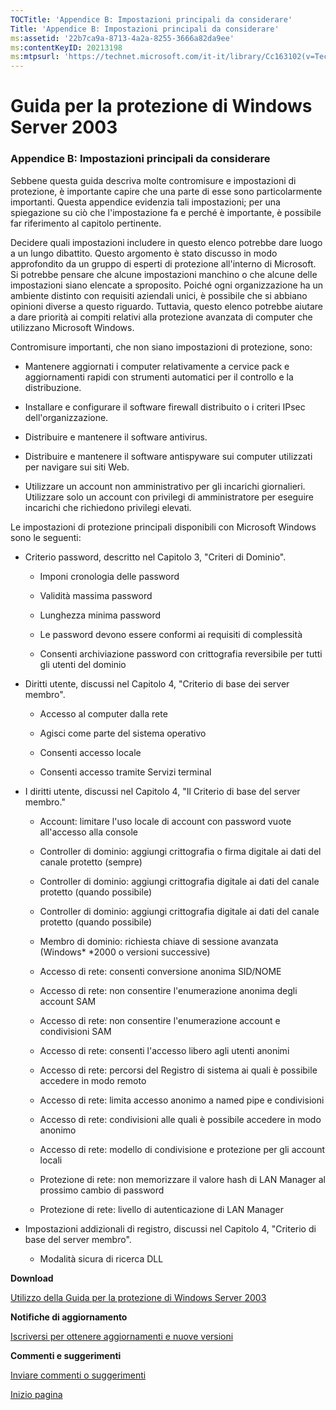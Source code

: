 ```yaml
---
TOCTitle: 'Appendice B: Impostazioni principali da considerare'
Title: 'Appendice B: Impostazioni principali da considerare'
ms:assetid: '22b7ca9a-8713-4a2a-8255-3666a82da9ee'
ms:contentKeyID: 20213198
ms:mtpsurl: 'https://technet.microsoft.com/it-it/library/Cc163102(v=TechNet.10)'
---
```


Guida per la protezione di Windows Server 2003
==============================================

### Appendice B: Impostazioni principali da considerare

Sebbene questa guida descriva molte contromisure e impostazioni di protezione, è importante capire che una parte di esse sono particolarmente importanti. Questa appendice evidenzia tali impostazioni; per una spiegazione su ciò che l'impostazione fa e perché è importante, è possibile far riferimento al capitolo pertinente.

Decidere quali impostazioni includere in questo elenco potrebbe dare luogo a un lungo dibattito. Questo argomento è stato discusso in modo approfondito da un gruppo di esperti di protezione all'interno di Microsoft. Si potrebbe pensare che alcune impostazioni manchino o che alcune delle impostazioni siano elencate a sproposito. Poiché ogni organizzazione ha un ambiente distinto con requisiti aziendali unici, è possibile che si abbiano opinioni diverse a questo riguardo. Tuttavia, questo elenco potrebbe aiutare a dare priorità ai compiti relativi alla protezione avanzata di computer che utilizzano Microsoft Windows.

Contromisure importanti, che non siano impostazioni di protezione, sono:

-   Mantenere aggiornati i computer relativamente a cervice pack e aggiornamenti rapidi con strumenti automatici per il controllo e la distribuzione.

-   Installare e configurare il software firewall distribuito o i criteri IPsec dell'organizzazione.

-   Distribuire e mantenere il software antivirus.

-   Distribuire e mantenere il software antispyware sui computer utilizzati per navigare sui siti Web.

-   Utilizzare un account non amministrativo per gli incarichi giornalieri. Utilizzare solo un account con privilegi di amministratore per eseguire incarichi che richiedono privilegi elevati.

Le impostazioni di protezione principali disponibili con Microsoft Windows sono le seguenti:

-   Criterio password, descritto nel Capitolo 3, "Criteri di Dominio".

    -   Imponi cronologia delle password

    -   Validità massima password

    -   Lunghezza minima password

    -   Le password devono essere conformi ai requisiti di complessità

    -   Consenti archiviazione password con crittografia reversibile per tutti gli utenti del dominio

-   Diritti utente, discussi nel Capitolo 4, "Criterio di base dei server membro".

    -   Accesso al computer dalla rete

    -   Agisci come parte del sistema operativo

    -   Consenti accesso locale

    -   Consenti accesso tramite Servizi terminal

-   I diritti utente, discussi nel Capitolo 4, "Il Criterio di base del server membro."

    -   Account: limitare l'uso locale di account con password vuote all'accesso alla console

    -   Controller di dominio: aggiungi crittografia o firma digitale ai dati del canale protetto (sempre)

    -   Controller di dominio: aggiungi crittografia digitale ai dati del canale protetto (quando possibile)

    -   Controller di dominio: aggiungi crittografia digitale ai dati del canale protetto (quando possibile)

    -   Membro di dominio: richiesta chiave di sessione avanzata (Windows* *2000 o versioni successive)

    -   Accesso di rete: consenti conversione anonima SID/NOME

    -   Accesso di rete: non consentire l'enumerazione anonima degli account SAM

    -   Accesso di rete: non consentire l'enumerazione account e condivisioni SAM

    -   Accesso di rete: consenti l'accesso libero agli utenti anonimi

    -   Accesso di rete: percorsi del Registro di sistema ai quali è possibile accedere in modo remoto

    -   Accesso di rete: limita accesso anonimo a named pipe e condivisioni

    -   Accesso di rete: condivisioni alle quali è possibile accedere in modo anonimo

    -   Accesso di rete: modello di condivisione e protezione per gli account locali

    -   Protezione di rete: non memorizzare il valore hash di LAN Manager al prossimo cambio di password

    -   Protezione di rete: livello di autenticazione di LAN Manager

-   Impostazioni addizionali di registro, discussi nel Capitolo 4, "Criterio di base del server membro".

    -   Modalità sicura di ricerca DLL

**Download**

[Utilizzo della Guida per la protezione di Windows Server 2003](http://go.microsoft.com/fwlink/?linkid=14846)

**Notifiche di aggiornamento**

[Iscriversi per ottenere aggiornamenti e nuove versioni](http://go.microsoft.com/fwlink/?linkid=54982)

**Commenti e suggerimenti**

[Inviare commenti o suggerimenti](mailto:%20secwish@microsoft.com?subject=guida%20per%20la%20protezione%20di%20windows%20server%202003)

[](#mainsection)[Inizio pagina](#mainsection)
